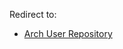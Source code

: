 Redirect to:

*   [Arch User Repository](/index.php?title=Arch_User_Repository&redirect=no "Arch User Repository")